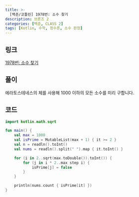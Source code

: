 ```yaml
---
title: >-
  [백준/코틀린] 1978번: 소수 찾기
description: 브론즈 2
categories: [백준, CLASS 2]
tags: [Kotlin, 수학, 정수론, 소수 판정]
---
```


## 링크
[1978번: 소수 찾기](https://www.acmicpc.net/problem/1978)

## 풀이
<span class="txt_bg">에라토스테네스의 체</span>를 사용해 1000 이하의 모든 소수를 미리 구합니다.

## 코드
```kotlin
import kotlin.math.sqrt

fun main() {
    val max = 1000
    val isPrime = MutableList(max + 1) { it >= 2 }
    val n = readln().toInt()
    val nums = readln().split(" ").map { it.toInt() }

    for (i in 2..sqrt(max.toDouble()).toInt()) {
        for (j in i * 2..max step i) {
            isPrime[j] = false
        }
    }

    println(nums.count { isPrime[it] })
}


```
